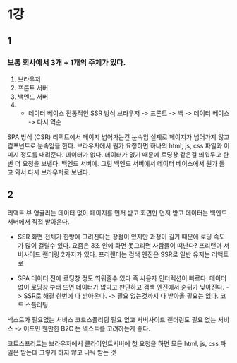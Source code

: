 # 1강
## 1
### 보통 회사에서 3개 + 1개의 주체가 있다.
  1. 브라우저
  2. 프론트 서버
  3. 백엔드 서버
  4. + 데이터 베이스
전통적인 SSR 방식
브라우저 -> 프론트 -> 백 -> 데이터 베이스 -> 다시 역순

SPA 방식 (CSR)
리액트에서 페이지 넘어가는건 눈속임
실제로 페이지가 넘어가지 않고 컴포넌트로 눈속임을 한다.
브라우저에서 뭔가 요청하면 하나의 html, js, css 파일과 이미지 정도를 내려준다.
데이터가 없다.
데이터가 없기 때문에 로딩창 같은걸 띄워두고 한번 더 요청을 보낸다.
백엔드 서버에.
그럼 백엔드 서버에서 데이터 베이스에서 뭔가 들고 와서 다시 브라우저로 보낸다.

## 2
리액트 뷰 앵귤러는 데이터 없이 페이지를 먼저 받고 화면만 먼저 받고 데이터는 백엔드 서버에서 직접 받아온다.

- SSR
화면 전체가 한방에 그려진다는 장점이 있지만 과정이 길기 때문에 로딩 속도가 많이 걸릴수 있다.
요즘은 3초 안에 화면 못그리면 사람들이 떠난다?
프리랜더 서버사이드 랜더링 2가지가 있다.
프리랜더는 검색 엔진은 SSR로 일반 유저는 리액트로 


- SPA
데이터 전에 로딩창 정도 띄워줄수 있다 즉 사용자 인터렉션이 빠르다.
데이터 없이 로딩창 부터 뜨면 데이터가 없다고 판단하고 검색 엔진에서 순위가 낮아진다. -> SSR로 해결
한번에 다 받아온다. -> 필요 없는것까지 다 받아올 필요는 없다. 코드 스플리팅

넥스트가 필요없는 서비스
코드스플리팅 필요 없고 서버사이드 랜더링도 필요 없는 서비스 -> 어드민
웬만한 B2C 는 넥스트를 고려하는게 좋다.

코트스프리트는 브라우저에서 클라이언트서버에 첫 요청을 하면 모든 html, js, css 파일은 받는데
그렇게 하지 않고 나눠 받는 것



